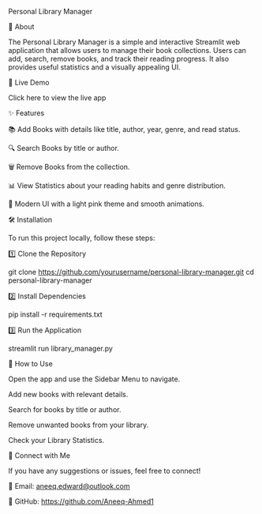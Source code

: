 Personal Library Manager

📖 About

The Personal Library Manager is a simple and interactive Streamlit web application that allows users to manage their book collections. Users can add, search, remove books, and track their reading progress. It also provides useful statistics and a visually appealing UI.

🚀 Live Demo

Click here to view the live app

✨ Features

📚 Add Books with details like title, author, year, genre, and read status.

🔍 Search Books by title or author.

🗑️ Remove Books from the collection.

📊 View Statistics about your reading habits and genre distribution.

🎨 Modern UI with a light pink theme and smooth animations.

🛠️ Installation

To run this project locally, follow these steps:

1️⃣ Clone the Repository

git clone https://github.com/yourusername/personal-library-manager.git
cd personal-library-manager

2️⃣ Install Dependencies

pip install -r requirements.txt

3️⃣ Run the Application

streamlit run library_manager.py

📝 How to Use

Open the app and use the Sidebar Menu to navigate.

Add new books with relevant details.

Search for books by title or author.

Remove unwanted books from your library.

Check your Library Statistics.

🔗 Connect with Me

If you have any suggestions or issues, feel free to connect!

📧 Email: aneeq.edward@outlook.com 

🔗 GitHub: https://github.com/Aneeq-Ahmed1

